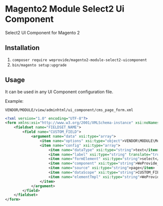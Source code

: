 # Magento2 Module Select2 Ui Component

Select2 UI Component for Magento 2


## Installation

1. `composer require weprovide/magento2-module-select2-uicomponent`
2. `bin/magento setup:upgrade`

## Usage

It can be used in any UI Component configuration file.

Example:

`VENDOR/MODULE/view/adminhtml/ui_component/cms_page_form.xml`

```xml
<?xml version="1.0" encoding="UTF-8"?>
<form xmlns:xsi="http://www.w3.org/2001/XMLSchema-instance" xsi:noNamespaceSchemaLocation="urn:magento:module:Magento_Ui:etc/ui_configuration.xsd">
    <fieldset name="FIELDSET_NAME">
        <field name="CUSTOM_FIELD">
            <argument name="data" xsi:type="array">
                <item name="options" xsi:type="object">VENDOR\MODULE\Model\Config\Source\CUSTOMSOURCE</item>
                <item name="config" xsi:type="array">
                    <item name="dataType" xsi:type="string">text</item>
                    <item name="label" xsi:type="string" translate="true">CUSTOM FIELD</item>
                    <item name="formElement" xsi:type="string">select</item>
                    <item name="component" xsi:type="string">WeProvide_Select2UiComponent/js/select2-knockout</item>
                    <item name="source" xsi:type="string">page</item>
                    <item name="dataScope" xsi:type="string">CUSTOM_FIELD</item>
                    <item name="elementTmpl" xsi:type="string">WeProvide_Select2UiComponent/form/element/select2</item>
                </item>
            </argument>
        </field>
    </fieldset>
</form>
```
